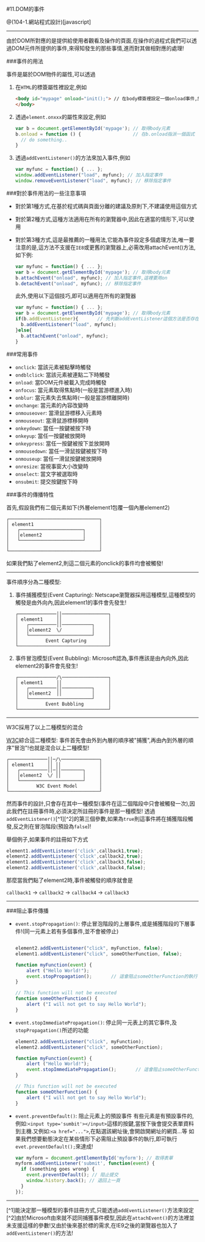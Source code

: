 #11.DOM的事件

@(104-1.網站程式設計)[javascript]

---
由於DOM所對應的是提供給使用者觀看及操作的頁面,在操作的過程式我們可以透過DOM元件所提供的事件,來得知發生的那些事情,進而對其做相對應的處理!

###事件的用法

事件是屬於DOM物件的屬性,可以透過

1. 在`HTML`的標簽屬性裡設定,例如

   ```html
   <body id="mypage" onload="init();"> // 在body標簽裡設定一個onload事件,於觸發時執行init()函式
   </body>
   ```

2. 透過`element.onxxx`的屬性來設定,例如

   ```javascript
   var b = document.getElementById('mypage'); // 取得body元素
   b.onload = function () {                   // 在b.onload指派一個函式
     // do something..
   }
   ```

3. 透過`addEventListener()`的方法來加入事件,例如

   ```javascript
   var myfunc = function() { ... };
   window.addEventListener("load", myfunc); // 加入指定事件
   window.removeEventListener("load", myfunc); // 移除指定事件
   ```

###對於事件用法的一些注意事項

- 對於第1種方式,在基於程式碼與頁面分離的建議及原則下,不建議使用這個方式
- 對於第2種方式,這種方法適用在所有的瀏覽器中,因此在適當的情形下,可以使用
- 對於第3種方式,這是最推薦的一種用法,它能為事件設定多個處理方法,唯一要注意的是,這方法不支援在`IE8`或更舊的瀏覽器上,必需改用attachEvent()方法,如下例:

  ```javascript
  var myfunc = function() { ... };
  var b = document.getElementById('mypage'); // 取得body元素
  b.attachEvent("onload", myfunc); // 加入指定事件,這裡要用on
  b.detachEvent("onload", myfunc); // 移除指定事件
  ```

  此外,使用以下這個技巧,即可以適用在所有的瀏覽器

  ```javascript
  var myfunc = function() { ... };
  var b = document.getElementById('mypage'); // 取得body元素
  if(b.addEventListener){       // 先判斷addEventListener這個方法是否存在
    b.addEventListener("load", myfunc);
  }else{
    b.attachEvent("onload", myfunc);
  }
  ```

###常用事件

- `onclick`: 當該元素被點擊時觸發
- `ondblclick`: 當該元素被連點二下時觸發
- `onload`: 當DOM元件被載入完成時觸發
- `onfocus`: 當元素取得焦點時(一般是當游標進入時)
- `onblur`: 當元素失去焦點時(一般是當游標離開時)
- `onchange`: 當元素的內容改變時
- `onmouseover`: 當滑鼠游標移入元素時
- `onmouseout`: 當滑鼠游標移開時
- `onkeydown`: 當任一按鍵被按下時
- `onkeyup`: 當任一按鍵被放開時
- `onkeypress`: 當任一按鍵被按下並放開時
- `onmousedown`: 當任一滑鼠按鍵被按下時
- `onmouseup`: 當任一滑鼠按鍵被放開時
- `onresize`: 當視事窗大小改變時
- `onselect`: 當文字被選取時
- `onsubmit`: 提交按鍵按下時

###事件的傳播特性

首先,假設我們有二個元素如下(外層element1包覆一個內層element2)

```
┌─────────────────────────────────┐
│ element1                        │
│   ┌───────────────────────┐     │
│   │element2               │     │
│   └───────────────────────┘     │
│                                 │
└─────────────────────────────────┘
```

如果我們點了element2,則這二個元素的onclick的事件均會被觸發!

---

事件順序分為二種模型:

1. 事件捕獲模型(Event Capturing):
   Netscape瀏覽器採用這種模型,這種模型的觸發是由外向內,因此element1的事件會先發生!

   ```
   ┌──────────────││─────────────────┐
   │ element1     ││                 │
   │   ┌──────────││───────────┐     │
   │   │element2  \/           │     │
   │   └───────────────────────┘     │
   │          Event Capturing        │
   └─────────────────────────────────┘
   ```

2. 事件冒泡模型(Event Bubbling):
   Microsoft認為,事件應該是由內向外,因此element2的事件會先發生!

   ```
   ┌──────────────/\─────────────────┐
   │ element1     ││                 │
   │   ┌──────────││───────────┐     │
   │   │element2  ││           │     │
   │   └───────────────────────┘     │
   │          Event Bubbling         │
   └─────────────────────────────────┘
   ```

---

W3C採用了以上二種模型的混合

[W3C](http://www.w3.org/)綜合這二種模型:
事件首先會由外到內層的順序被"捕獲",再由內到外層的順序"冒泡"!也就是混合以上二種模型!

```
┌──────────────││─/\──────────────┐
│ element1     ││ ││              │
│   ┌──────────││─││────────┐     │
│   │element2  \/ ││        │     │
│   └───────────────────────┘     │
│          W3C Event Model        │
└─────────────────────────────────┘
```

然而事件的設計,只會存在其中一種模型(事件在這二個階段中只會被觸發一次),因此我們在註冊事件時,必須決定所註冊的事件是那一種模型!
透過`addEventListener()`[^1][^2]的第三個參數,如果為`true`則這事件將在捕獲階段觸發,反之則在冒泡階段(預設為`false`)!

舉個例子,如果事件的註冊如下方式

```javascript
element1.addEventListener('click',callback1,true);
element2.addEventListener('click',callback2,true);
element1.addEventListener('click',callback3,false);
element2.addEventListener('click',callback4,false);
```

那麼當我們點了element2時,事件被觸發的順序就會是

`callback1` -> `callback2` -> `callback4` -> `callback3`

---

###阻止事件傳播

- `event.stopPropagation()`: 停止冒泡階段的上層事件,或是捕獲階段的下層事件!(同一元素上若有多個事件,並不會被停止)

  ```javascript

  element2.addEventListener("click", myFunction, false);
  element1.addEventListener("click", someOtherFunction, false);

  function myFunction(event) {
      alert ("Hello World!");
      event.stopPropagation();       // 這會阻止someOtherFunction的執行
  }

  // This function will not be executed
  function someOtherFunction() {
      alert ("I will not get to say Hello World");
  }

  ```

- `event.stopImmediatePropagation()`: 停止同一元表上的其它事件,及`stopPropagation()`所述的功能

  ```javascript
  element2.addEventListener("click", myFunction);
  element2.addEventListener("click", someOtherFunction);

  function myFunction(event) {
      alert ("Hello World!");
      event.stopImmediatePropagation();       // 這會阻止someOtherFunction的執行
  }

  // This function will not be executed
  function someOtherFunction() {
      alert ("I will not get to say Hello World");
  }

  ```

- `event.preventDefault()`: 阻止元素上的預設事件
  有些元素是有預設事件的,例如:`<input type='sumbit'></input>`這樣的按鍵,當按下後會提交表單資料到主機.又例如:`<a href="...">`,在點選該網址後,會開啟開網址的網頁...等
  如果我們想要動態決定在某些情形下必需阻止預設事件的執行,即可執行`evet.preventDefault();`來達成!

  ```javascript
  var myform = document.getElementById('myform'); // 取得表單
  myform.addEventListener('submit', function(event) {
    if (something goes wrong) {
      event.preventDefault(); // 阻止提交
      window.history.back(); // 退回上一頁
    }
  });
  ```









---
[^1]能決定那一種模型的事件註冊方式,只能透過`addEventListener()`方法來設定
[^2]由於Microsoft由來就不認同捕獲事件模型,因此在`attachEvent()`的方法裡並未支援這樣的參數!又由於後來基於標的需求,在IE9之後的瀏覽器也加入了`addEventListener()`的方法!
